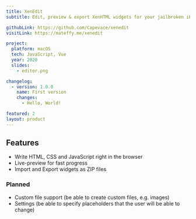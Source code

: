 ```yaml
---
title: XenEdit
subtitle: Edit, preview & export XenHTML widgets for your jailbroken iPhone

githubLink: https://github.com/Capevace/xenedit
visitLink: https://mateffy.me/xenedit

project:
  platform: macOS
  tech: JavaScript, Vue
  year: 2020
  slides:
    - editor.png

changelog:
  - version: 1.0.0
    name: First version
    changes:
      - Hello, World!

featured: 2
layout: product
---
```


## Features

- Write HTML, CSS and JavaScript right in the browser
- Live-preview for fast progress
- Import and Export widgets as ZIP files

### Planned

- Custom file support (be able to create custom files, e.g. images)
- Settings (be able to specify placeholders that the user will be able to change)
